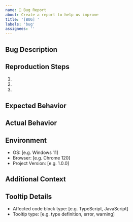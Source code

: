 ```yaml
---
name: 🐛 Bug Report
about: Create a report to help us improve
title: '[BUG] '
labels: 'bug'
assignees: ''
---
```


## Bug Description
<!-- A clear description of what the bug is -->

## Reproduction Steps

1.
2.
3.

## Expected Behavior
<!-- What you expected to happen -->

## Actual Behavior
<!-- What actually happened -->

## Environment

- OS: [e.g. Windows 11]
- Browser: [e.g. Chrome 120]
- Project Version: [e.g. 1.0.0]

## Additional Context
<!-- Add any other context, screenshots, or code samples -->

## Tooltip Details
<!-- If related to tooltips, please specify: -->
- Affected code block type: [e.g. TypeScript, JavaScript]
- Tooltip type: [e.g. type definition, error, warning]
